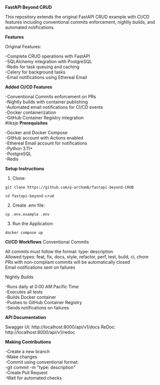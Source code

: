 **FastAPI Beyond CRUD**

This repository extends the original FastAPI CRUD example with CI/CD features including conventional commits enforcement, nightly builds, and automated notifications.

**Features**

Original Features:

-Complete CRUD operations with FastAPI  
-SQLAlchemy integration with PostgreSQL  
-Redis for task queuing and caching  
-Celery for background tasks  
-Email notifications using Ethereal Email  

**Added CI/CD Features**

-Conventional Commits enforcement on PRs  
-Nightly builds with container publishing  
-Automated email notifications for CI/CD events  
-Docker containerization  
-GitHub Container Registry integration  
#ilksje
**Prerequisites**

-Docker and Docker Compose  
-GitHub account with Actions enabled  
-Ethereal Email account for notifications  
-Python 3.11+  
-PostgreSQL  
-Redis  

**Setup Instructions**

1. Clone:

`git clone https://github.com/p-archamb/fastapi-beyond-CRUD` 

`cd fastapi-beyond-crud`

2. Create .env file:

`cp .env.example .env`

3. Run the Application:

`docker compose up`

**CI/CD Workflows**
Conventional Commits

All commits must follow the format: type: description  
Allowed types: feat, fix, docs, style, refactor, perf, test, build, ci, chore  
PRs with non-compliant commits will be automatically closed  
Email notifications sent on failures

Nightly Builds

-Runs daily at 0:00 AM Pacific Time  
-Executes all tests  
-Builds Docker container  
-Pushes to GitHub Container Registry  
-Sends notifications on failures  

**API Documentation**

Swagger UI: http://localhost:8000/api/v1/docs
ReDoc: http://localhost:8000/api/v1/redoc


**Making Contributions**

-Create a new branch  
-Make changes  
-Commit using conventional format:  
-git commit -m "type: description"  
-Create Pull Request  
-Wait for automated checks  
